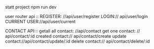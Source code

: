   
statt project npm run dev 


user router api ::
REGISTER: //api/user/register
LOGIN:// api/user/login
CURRENT USER://api/user/current

CONTACT API:::
getall all contact: //api/contact
get one contact: // api/contact/:id
created contact:// api/contact/create
update contact://api/contact/update/:id
delete contact:// api/contact/delete/:id
